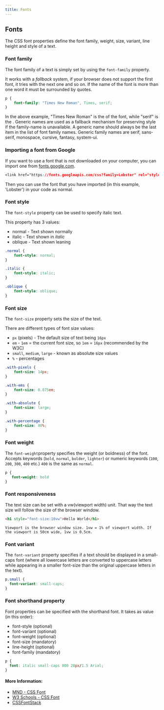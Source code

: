 ```yaml
---
title: Fonts
---
```

## Fonts
The CSS font properties define the font family, weight, size, variant, line height and style of a text.

### Font family
The font family of a text is simply set by using the `font-family` property.

It works with a *fallback* system, if your browser does not support the first font, it tries with the next one and so on. If the name of the font is more than one word it must be surrounded by quotes. 

```css
p {
    font-family: "Times New Roman", Times, serif;   
}
```
In the above example, "Times New Roman" is the <family-name> of the font, while "serif" is the <generic-name>. Generic names are used as a fallback
mechanism for preserving style if the family-name is unavailable. A generic name should always be the last item in the list of font family names. Generic
family names are serif, sans-serif, monospace, cursive, fantasy, system-ui.

### Importing a font from Google
If you want to use a font that is not downloaded on your computer, you can import one from [fonts.google.com](https://fonts.google.com/).

```css
<link href="https://fonts.googleapis.com/css?family=Lobster" rel="stylesheet" type="text/css">
```

Then you can use the font that you have imported (in this example, 'Lobster') in your code as normal.

### Font style
The `font-style` property can be used to specify italic text.

This property has 3 values:

* normal - Text shown normally
* italic - Text shown in *italic*
* oblique - Text shown leaning

```css
.normal {
    font-style: normal;
} 

.italic {
    font-style: italic;
}

.oblique {
    font-style: oblique;
}
```

### Font size
The `font-size` property sets the size of the text.

There are different types of font size values:

* `px` (pixels) - The default size of text being `16px`
* `em` - `1em` = the current font size, so `1em` = `16px` (recommended by the W3C)
* `small`, `medium`, `large` - known as absolute size values
* `%` - percentages

```css
.with-pixels {
    font-size: 14px;
}

.with-ems {
    font-size: 0.875em;
}

.with-absolute {
    font-size: large;
}

.with-percentage {
    font-size: 80%;
}
```

### Font weight
The `font-weight`property specifies the weight (or boldness) of the font. Accepts keywords (`bold`, `normal`, `bolder`, `lighter`) or numeric keywords (`100`, `200`, `300`, `400` etc.) `400` is the same as `normal`.

```css
p {
   font-weight: bold
}
```

### Font responsiveness
The text size can be set with a vw(viewport width) unit.
That way the text size will follow the size of the browser window.

```html
<h1 style="font-size:10vw">Hello World</h1>
```
`Viewport is the browser window size. 1vw = 1% of viewport width. If the viewport is 50cm wide, 1vw is 0.5cm.`

### Font variant
The `font-variant` property specifies if a text should be displayed in a small-caps font (where all lowercase letters are converted to uppercase letters while appearing in a smaller font-size than the original uppercase letters in the text).

```css
p.small {
  font-variant: small-caps;
}
```

### Font shorthand property
Font properties can be specified with the shorthand font. 
It takes as value (in this order):
- font-style (optional)
- font-variant (optional)
- font-weight (optional)
- font-size (mandatory)
- line-height (optional)
- font-family (mandatory)

```css
p {
  font: italic small-caps 800 20px/1.5 Arial;
}
```

#### More Information:
- [MND - CSS Font](https://developer.mozilla.org/en-US/docs/Web/CSS/font)
- [W3 Schools - CSS Font](https://www.w3schools.com/css/css_font.asp)
- [CSSFontStack](https://www.cssfontstack.com/)
